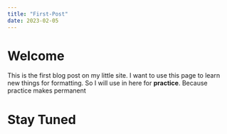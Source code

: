 ```yaml
---
title: "First-Post"
date: 2023-02-05
---
```

# Welcome

This is the first blog post on my little site. I want to use this page to learn new things for formatting.
So I will use in here for **practice**. Because practice makes permanent

# Stay Tuned
